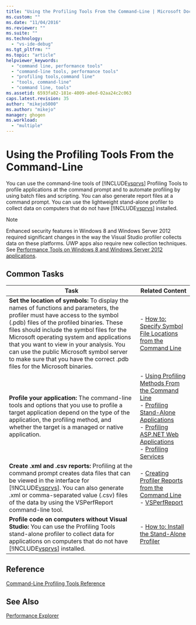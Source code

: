 ```yaml
---
title: "Using the Profiling Tools From the Command-Line | Microsoft Docs"
ms.custom: ""
ms.date: "11/04/2016"
ms.reviewer: ""
ms.suite: ""
ms.technology: 
  - "vs-ide-debug"
ms.tgt_pltfrm: ""
ms.topic: "article"
helpviewer_keywords: 
  - "command line, performance tools"
  - "command-line tools, performance tools"
  - "profiling tools,command line"
  - "tools, command-line"
  - "command line, tools"
ms.assetid: 6593fa82-181e-4009-a0ed-02aa24c2c063
caps.latest.revision: 35
author: "mikejo5000"
ms.author: "mikejo"
manager: ghogen
ms.workload: 
  - "multiple"
---
```

# Using the Profiling Tools From the Command-Line
You can use the command-line tools of [!INCLUDE[vsprvs](../code-quality/includes/vsprvs_md.md)] Profiling Tools to profile applications at the command prompt and to automate profiling by using batch files and scripting. You can also generate report files at a command prompt. You can use the lightweight stand-alone profiler to collect data on computers that do not have [!INCLUDE[vsprvs](../code-quality/includes/vsprvs_md.md)] installed.  
  
> [!NOTE]
>  Enhanced security features in Windows 8 and Windows Server 2012 required significant changes in the way the Visual Studio profiler collects data on these platforms. UWP apps also require new collection techniques. See [Performance Tools on Windows 8 and Windows Server 2012 applications](../profiling/performance-tools-on-windows-8-and-windows-server-2012-applications.md).  
  
## Common Tasks  
  
|Task|Related Content|  
|----------|---------------------|  
|**Set the location of symbols:** To display the names of functions and parameters, the profiler must have access to the symbol (.pdb) files of the profiled binaries. These files should include the symbol files for the Microsoft operating system and applications that you want to view in your analysis. You can use the public Microsoft symbol server to make sure that you have the correct .pdb files for the Microsoft binaries.|-   [How to: Specify Symbol File Locations from the Command Line](../profiling/how-to-specify-symbol-file-locations-from-the-command-line.md)|  
|**Profile your application:** The command-line tools and options that you use to profile a target application depend on the type of the application, the profiling method, and whether the target is a managed or native application.|-   [Using Profiling Methods From the Command Line](../profiling/using-profiling-methods-to-collect-performance-data-from-the-command-line.md)<br />-   [Profiling Stand-Alone Applications](../profiling/command-line-profiling-of-stand-alone-applications.md)<br />-   [Profiling ASP.NET Web Applications](../profiling/command-line-profiling-of-aspnet-web-applications.md)<br />-   [Profiling Services](../profiling/command-line-profiling-of-services.md)|  
|**Create .xml and .csv reports:** Profiling at the command prompt creates data files that can be viewed in the interface for [!INCLUDE[vsprvs](../code-quality/includes/vsprvs_md.md)]. You can also generate .xml or comma-separated value (.csv) files of the data by using the VSPerfReport command-line tool.|-   [Creating Profiler Reports from the Command Line](../profiling/creating-profiler-reports-from-the-command-line.md)<br />-   [VSPerfReport](../profiling/vsperfreport.md)|  
|**Profile code on computers without Visual Studio:** You can use the Profiling Tools stand-alone profiler to collect data for applications on computers that do not have [!INCLUDE[vsprvs](../code-quality/includes/vsprvs_md.md)] installed.|-   [How to: Install the Stand-Alone Profiler](../profiling/how-to-install-the-stand-alone-profiler.md)|  
  
## Reference  
 [Command-Line Profiling Tools Reference](../profiling/command-line-profiling-tools-reference.md)  
  
## See Also  
 [Performance Explorer](../profiling/performance-explorer.md)